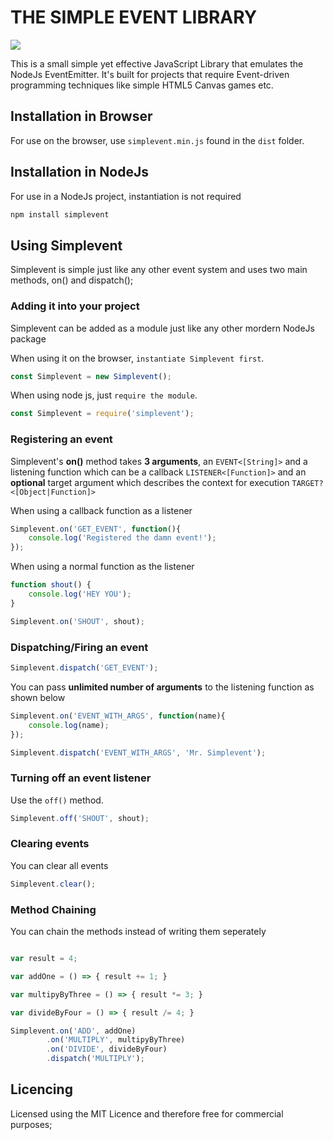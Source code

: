 # THE SIMPLE EVENT LIBRARY

<a href = "https://travis-ci.org/DavidNgugi/Simplevent" title = "Buy Me a Coffee" target="_blank"><img src="https://travis-ci.org/DavidNgugi/Simplevent.svg?branch=master"/></a>

This is a small simple yet effective JavaScript Library that emulates the NodeJs EventEmitter. It's built for projects that require Event-driven programming techniques like simple HTML5 Canvas games etc.

## Installation in Browser

For use on the browser, use `simplevent.min.js` found in the `dist` folder.

## Installation in NodeJs

For use in a NodeJs project, instantiation is not required

``` bash
npm install simplevent
```

## Using Simplevent

Simplevent is simple just like any other event system and uses two main methods, on() and dispatch();

### Adding it into your project

Simplevent can be added as a module just like any other mordern NodeJs package

When using it on the browser, `instantiate Simplevent first`.

``` javascript
const Simplevent = new Simplevent();
```

When using node js, just `require the module`.

``` javascript
const Simplevent = require('simplevent');
```

### Registering an event

Simplevent's **on()** method takes **3 arguments**, an `EVENT<[String]>` and a listening function which can be a callback `LISTENER<[Function]>` and an **optional** target argument which describes the context for execution `TARGET?<[Object|Function]>`

When using a callback function as a listener

``` javascript
Simplevent.on('GET_EVENT', function(){
    console.log('Registered the damn event!');
});
```

When using a normal function as the listener

``` javascript
function shout() {
    console.log('HEY YOU');
}

Simplevent.on('SHOUT', shout);
```

### Dispatching/Firing an event

``` javascript
Simplevent.dispatch('GET_EVENT');
```

You can pass **unlimited number of arguments** to the listening function as shown below

``` javascript
Simplevent.on('EVENT_WITH_ARGS', function(name){
    console.log(name);
});

Simplevent.dispatch('EVENT_WITH_ARGS', 'Mr. Simplevent');
```

### Turning off an event listener

Use the `off()` method. 

``` javascript
Simplevent.off('SHOUT', shout);
```

### Clearing events

You can clear all events

``` javascript
Simplevent.clear();
```

### Method Chaining

You can chain the methods instead of writing them seperately

``` javascript

var result = 4;

var addOne = () => { result += 1; }

var multipyByThree = () => { result *= 3; }

var divideByFour = () => { result /= 4; }

Simplevent.on('ADD', addOne)
        .on('MULTIPLY', multipyByThree)
        .on('DIVIDE', divideByFour)
        .dispatch('MULTIPLY');
```

## Licencing

Licensed using the MIT Licence and therefore free for commercial purposes;